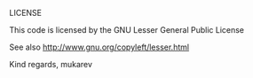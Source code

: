 LICENSE

This code is licensed by the GNU Lesser General Public License

See also http://www.gnu.org/copyleft/lesser.html

Kind regards,
mukarev